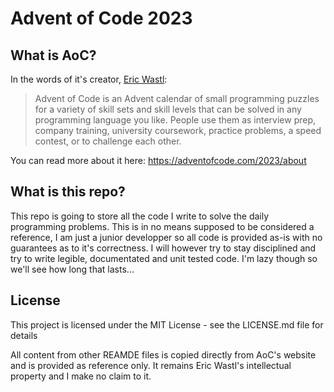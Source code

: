 # Advent of Code 2023

## What is AoC?

In the words of it's creator, [Eric Wastl](https://was.tl/):

> Advent of Code is an Advent calendar of small programming puzzles for a variety of skill sets and skill levels that can be solved in any programming language you like. People use them as interview prep, company training, university coursework, practice problems, a speed contest, or to challenge each other.

You can read more about it here: https://adventofcode.com/2023/about

## What is this repo?

This repo is going to store all the code I write to solve the daily programming problems. This is in no means supposed to be considered a reference, I am just a junior developper so all code is provided as-is with no guarantees as to it's correctness. I will however try to stay disciplined and try to write legible, documentated and unit tested code. I'm lazy though so we'll see how long that lasts...

## License

This project is licensed under the MIT License - see the LICENSE.md file for details

All content from other REAMDE files is copied directly from AoC's website and is provided as reference only. It remains Eric Wastl's intellectual property and I make no claim to it.
